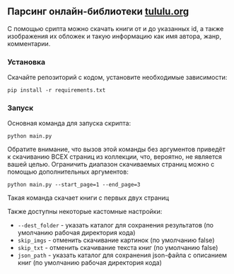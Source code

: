 ## Парсинг онлайн-библиотеки [tululu.org](https://tululu.org)
С помощью срипта можно скачать книги от и до указанных id, а также изображения их обложек и такую информацию как имя автора, жанр, комментарии.

### Установка
Скачайте репозиторий с кодом, установите необходимые зависимости:
```
pip install -r requirements.txt
```
### Запуск
Основная команда для запуска скрипта:
```
python main.py 
```
Обратите внимание, что вызов этой команды без аргументов приведёт к скачиванию ВСЕХ страниц из коллекции, что, вероятно, не является вашей целью. Ограничить диапазон скачиваемых страниц можно с помощью дополнительных аргументов:
```
python main.py --start_page=1 --end_page=3
```

Такая команда скачает книги с первых двух страниц

Также доступны некоторые кастомные настройки:
- `--dest_folder` - указать каталог для сохранения результатов (по умолчанию рабочая директория кода)
- `skip_imgs` - отменить скачивание картинок (по умолчанию false)
- `skip_txt` - отменить скачивание текста книг (по умолчанию false)
- `json_path` - указать каталог для сохранения json-файла с описанием книг (по умолчанию рабочая директория кода)
